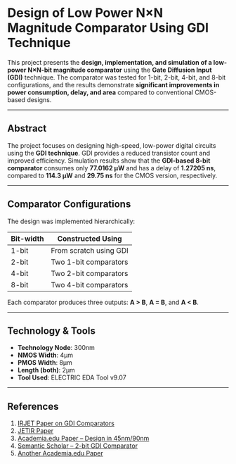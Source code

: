 # Design of Low Power N×N Magnitude Comparator Using GDI Technique

This project presents the **design, implementation, and simulation of a low-power N×N-bit magnitude comparator** using the **Gate Diffusion Input (GDI)** technique. The comparator was tested for 1-bit, 2-bit, 4-bit, and 8-bit configurations, and the results demonstrate **significant improvements in power consumption, delay, and area** compared to conventional CMOS-based designs.

---

## Abstract

The project focuses on designing high-speed, low-power digital circuits using the **GDI technique**. GDI provides a reduced transistor count and improved efficiency. Simulation results show that the **GDI-based 8-bit comparator** consumes only **77.0162 µW** and has a delay of **1.27205 ns**, compared to **114.3 µW** and **29.75 ns** for the CMOS version, respectively.

---

## Comparator Configurations

The design was implemented hierarchically:

| Bit-width | Constructed Using         |
|-----------|---------------------------|
| 1-bit     | From scratch using GDI    |
| 2-bit     | Two 1-bit comparators     |
| 4-bit     | Two 2-bit comparators     |
| 8-bit     | Two 4-bit comparators     |

Each comparator produces three outputs: **A > B**, **A = B**, and **A < B**.

---

## Technology & Tools

- **Technology Node**: 300nm
- **NMOS Width**: 4μm  
- **PMOS Width**: 8μm  
- **Length (both)**: 2μm
- **Tool Used**: ELECTRIC EDA Tool v9.07
  
---

## References

1. [IRJET Paper on GDI Comparators](https://www.irjet.net/archives/V6/i7/IRJET-V6I7509.pdf)  
2. [JETIR Paper](https://www.jetir.org/papers/JETIR1903917.pdf)  
3. [Academia.edu Paper – Design in 45nm/90nm](https://www.academia.edu/25840062/...)  
4. [Semantic Scholar – 2-bit GDI Comparator](https://www.semanticscholar.org/paper/...)  
5. [Another Academia.edu Paper](https://www.academia.edu/44351018/...)
